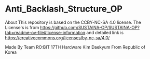 # Anti_Backlash_Structure_OP
About This repository is based on the CCBY-NC-SA 4.0 license.
The License's is from https://github.com/SUSTAINA-OP/SUSTAINA-OP?tab=readme-ov-file#license-information
and detailed link is https://creativecommons.org/licenses/by-nc-sa/4.0/

Made By Team RO:BIT 17TH Hardware Kim Daekyum From Republic of Korea
